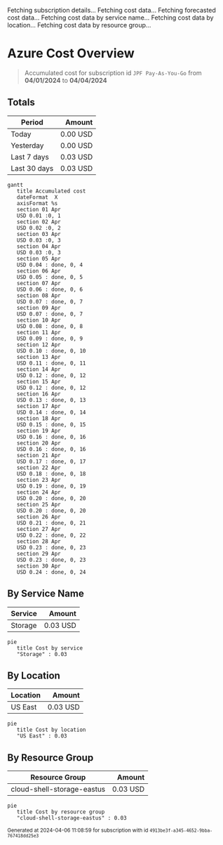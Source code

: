 Fetching subscription details...
Fetching cost data...
Fetching forecasted cost data...
Fetching cost data by service name...
Fetching cost data by location...
Fetching cost data by resource group...
# Azure Cost Overview

> Accumulated cost for subscription id `JPF Pay-As-You-Go` from **04/01/2024** to **04/04/2024**

## Totals

|Period|Amount|
|---|---:|
|Today|0.00 USD|
|Yesterday|0.00 USD|
|Last 7 days|0.03 USD|
|Last 30 days|0.03 USD|

```mermaid
gantt
   title Accumulated cost
   dateFormat  X
   axisFormat %s
   section 01 Apr
   USD 0.01 :0, 1
   section 02 Apr
   USD 0.02 :0, 2
   section 03 Apr
   USD 0.03 :0, 3
   section 04 Apr
   USD 0.03 :0, 3
   section 05 Apr
   USD 0.04 : done, 0, 4
   section 06 Apr
   USD 0.05 : done, 0, 5
   section 07 Apr
   USD 0.06 : done, 0, 6
   section 08 Apr
   USD 0.07 : done, 0, 7
   section 09 Apr
   USD 0.07 : done, 0, 7
   section 10 Apr
   USD 0.08 : done, 0, 8
   section 11 Apr
   USD 0.09 : done, 0, 9
   section 12 Apr
   USD 0.10 : done, 0, 10
   section 13 Apr
   USD 0.11 : done, 0, 11
   section 14 Apr
   USD 0.12 : done, 0, 12
   section 15 Apr
   USD 0.12 : done, 0, 12
   section 16 Apr
   USD 0.13 : done, 0, 13
   section 17 Apr
   USD 0.14 : done, 0, 14
   section 18 Apr
   USD 0.15 : done, 0, 15
   section 19 Apr
   USD 0.16 : done, 0, 16
   section 20 Apr
   USD 0.16 : done, 0, 16
   section 21 Apr
   USD 0.17 : done, 0, 17
   section 22 Apr
   USD 0.18 : done, 0, 18
   section 23 Apr
   USD 0.19 : done, 0, 19
   section 24 Apr
   USD 0.20 : done, 0, 20
   section 25 Apr
   USD 0.20 : done, 0, 20
   section 26 Apr
   USD 0.21 : done, 0, 21
   section 27 Apr
   USD 0.22 : done, 0, 22
   section 28 Apr
   USD 0.23 : done, 0, 23
   section 29 Apr
   USD 0.23 : done, 0, 23
   section 30 Apr
   USD 0.24 : done, 0, 24
```

## By Service Name

|Service|Amount|
|---|---:|
|Storage|0.03 USD|

```mermaid
pie
   title Cost by service
   "Storage" : 0.03
```

## By Location

|Location|Amount|
|---|---:|
|US East|0.03 USD|

```mermaid
pie
   title Cost by location
   "US East" : 0.03
```

## By Resource Group

|Resource Group|Amount|
|---|---:|
|cloud-shell-storage-eastus|0.03 USD|

```mermaid
pie
   title Cost by resource group
   "cloud-shell-storage-eastus" : 0.03
```

<sup>Generated at 2024-04-06 11:08:59 for subscription with id `4913be3f-a345-4652-9bba-767418dd25e3`</sup>
